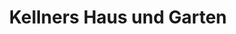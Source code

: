 ---
title: "Kellners Haus und Garten"
url: /kaufungen/kellners-haus-und-garten/
shop: Haushaltsartikel
---